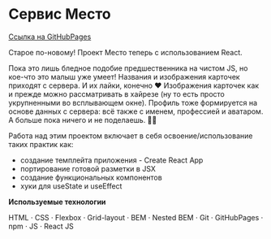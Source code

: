 # Сервис Место

[Ссылка на GitHubPages](https://lenapronina.github.io/mesto-react/)

Старое по-новому! Проект Место теперь с использованием React.

Пока это лишь бледное подобие предшественника на чистом JS, но кое-что это малыш уже умеет!
Названия и изображения карточек приходят с сервера. И их лайки, конечно ♥️ Изображения карточек как и прежде можно рассматривать в хайрезе (ну то есть просто укрупненными во всплывающем окне).
Профиль тоже формируется на основе данных с сервера: всё также с именем, профессией и аватаром.
А больше пока ничего и не поделаешь. 🤷‍♀️

Работа над этим проектом включает в себя освоение/использование таких практик как:
* создание темплейта приложения - Create React App
* портирование готовой разметки в JSX
* создание функциональных компонентов
* хуки для useState и useEffect

**Используемые технологии**

HTML · CSS · Flexbox · Grid-layout · BEM · Nested BEM · Git · GitHubPages · npm · JS · React JS
